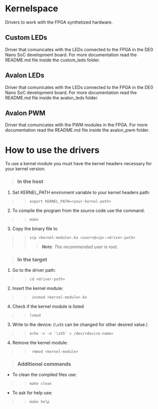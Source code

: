 # Kernelspace

Drivers to work with the FPGA synthetized hardware.

## Custom LEDs

Driver that comunicates with the LEDs connected to the FPGA in the DE0 Nano SoC development board. For more documentation read the README.md file inside the custom_leds folder.

## Avalon LEDs

Driver that comunicates with the LEDs connected to the FPGA in the DE0 Nano SoC development board. For more documentation read the README.md file inside the avalon_leds folder.

## Avalon PWM

Driver that comunicates with the PWM modules in the FPGA. For more documentation read the README.md file inside the avalon_pwm folder.


# How to use the drivers

To use a kernel module you must have the kernel headers necessary for your kernel version.

> ### In the host
1. Set KERNEL_PATH enviroment variable to your kernel headers path:
> > `export KERNEL_PATH=<your-kernel-path>`
2. To compile the program from the source code use the command:
> > `make`
3. Copy the *<kernel-module>* binary file to 
> > `scp <kernel-module>.ko <user>@<ip>:<driver-path>`
> > > ***Note**: The recommended user is root.*

> ### In the target
1. Go to the driver path:
> > `cd <driver-path>`
2. Insert the kernel module:
> > ` insmod <kernel-module>.ko`
4. Check if the kernel module is listed
> > `lsmod`
3. Write to the device: (`\x55` can be changed for other desired value.)
> > `echo -n -e '\x55' > /dev/<device-name>`
4. Remove the kernel module:
> > ` rmmod <kernel-module>`

> ### Additional commands
* To clean the compiled files use:
> > `make clean`
* To ask for help use:
> > `make help`